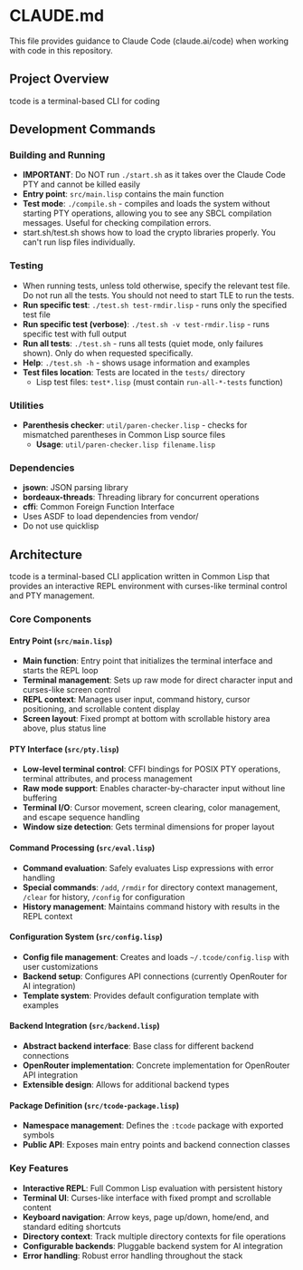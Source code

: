 # CLAUDE.md

This file provides guidance to Claude Code (claude.ai/code) when working with code in this repository.

## Project Overview

tcode is a terminal-based CLI for coding

## Development Commands

### Building and Running
- **IMPORTANT**: Do NOT run `./start.sh` as it takes over the Claude Code PTY and cannot be killed easily
- **Entry point**: `src/main.lisp` contains the main function
- **Test mode**: `./compile.sh` - compiles and loads the system without starting PTY operations, allowing you to see any SBCL compilation messages. Useful for checking compilation errors.
- start.sh/test.sh shows how to load the crypto libraries properly. You can't run lisp files individually.

### Testing
- When running tests, unless told otherwise, specify the relevant test file. Do not run all the tests. You should not need to start TLE to run the tests.
- **Run specific test**: `./test.sh test-rmdir.lisp` - runs only the specified test file
- **Run specific test (verbose)**: `./test.sh -v test-rmdir.lisp` - runs specific test with full output
- **Run all tests**: `./test.sh` - runs all tests (quiet mode, only failures shown). Only do when requested specifically.
- **Help**: `./test.sh -h` - shows usage information and examples
- **Test files location**: Tests are located in the `tests/` directory
  - Lisp test files: `test*.lisp` (must contain `run-all-*-tests` function)

### Utilities
- **Parenthesis checker**: `util/paren-checker.lisp` - checks for mismatched parentheses in Common Lisp source files
  - **Usage**: `util/paren-checker.lisp filename.lisp`

### Dependencies
- **jsown**: JSON parsing library
- **bordeaux-threads**: Threading library for concurrent operations
- **cffi**: Common Foreign Function Interface
- Uses ASDF to load dependencies from vendor/
- Do not use quicklisp

## Architecture

tcode is a terminal-based CLI application written in Common Lisp that provides an interactive REPL environment with curses-like terminal control and PTY management.

### Core Components

#### Entry Point (`src/main.lisp`)
- **Main function**: Entry point that initializes the terminal interface and starts the REPL loop
- **Terminal management**: Sets up raw mode for direct character input and curses-like screen control
- **REPL context**: Manages user input, command history, cursor positioning, and scrollable content display
- **Screen layout**: Fixed prompt at bottom with scrollable history area above, plus status line

#### PTY Interface (`src/pty.lisp`)
- **Low-level terminal control**: CFFI bindings for POSIX PTY operations, terminal attributes, and process management
- **Raw mode support**: Enables character-by-character input without line buffering
- **Terminal I/O**: Cursor movement, screen clearing, color management, and escape sequence handling
- **Window size detection**: Gets terminal dimensions for proper layout

#### Command Processing (`src/eval.lisp`)
- **Command evaluation**: Safely evaluates Lisp expressions with error handling
- **Special commands**: `/add`, `/rmdir` for directory context management, `/clear` for history, `/config` for configuration
- **History management**: Maintains command history with results in the REPL context

#### Configuration System (`src/config.lisp`)
- **Config file management**: Creates and loads `~/.tcode/config.lisp` with user customizations
- **Backend setup**: Configures API connections (currently OpenRouter for AI integration)
- **Template system**: Provides default configuration template with examples

#### Backend Integration (`src/backend.lisp`)
- **Abstract backend interface**: Base class for different backend connections
- **OpenRouter implementation**: Concrete implementation for OpenRouter API integration
- **Extensible design**: Allows for additional backend types

#### Package Definition (`src/tcode-package.lisp`)
- **Namespace management**: Defines the `:tcode` package with exported symbols
- **Public API**: Exposes main entry points and backend connection classes

### Key Features

- **Interactive REPL**: Full Common Lisp evaluation with persistent history
- **Terminal UI**: Curses-like interface with fixed prompt and scrollable content
- **Keyboard navigation**: Arrow keys, page up/down, home/end, and standard editing shortcuts
- **Directory context**: Track multiple directory contexts for file operations
- **Configurable backends**: Pluggable backend system for AI integration
- **Error handling**: Robust error handling throughout the stack
